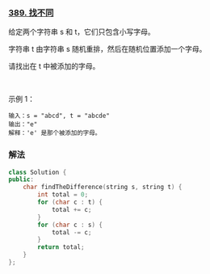 ### [389. 找不同](https://leetcode-cn.com/problems/find-the-difference/)

给定两个字符串 s 和 t，它们只包含小写字母。

字符串 t 由字符串 s 随机重排，然后在随机位置添加一个字母。

请找出在 t 中被添加的字母。

 

示例 1：
```
输入：s = "abcd", t = "abcde"
输出："e"
解释：'e' 是那个被添加的字母。
```

### 解法

```cpp
class Solution {
public:
    char findTheDifference(string s, string t) {
        int total = 0;
        for (char c : t) {
            total += c;
        }
        for (char c : s) {
            total -= c;
        }
        return total;
    }
};
```
